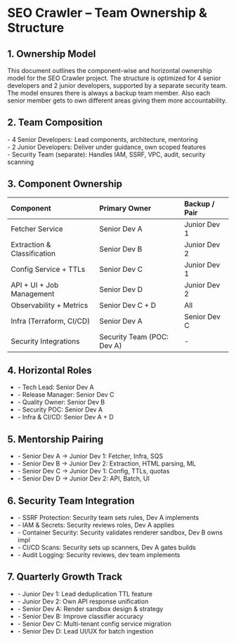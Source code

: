 # **SEO Crawler – Team Ownership & Structure**

## **1\. Ownership Model**

This document outlines the component-wise and horizontal ownership model for the SEO Crawler project. The structure is optimized for 4 senior developers and 2 junior developers, supported by a separate security team. The model ensures there is always a backup team member. Also each senior member gets to own different areas giving them more accountability.

## **2\. Team Composition**

\- 4 Senior Developers: Lead components, architecture, mentoring  
\- 2 Junior Developers: Deliver under guidance, own scoped features  
\- Security Team (separate): Handles IAM, SSRF, VPC, audit, security scanning

## **3\. Component Ownership**

| Component | Primary Owner | Backup / Pair |
| :---- | :---- | :---- |
| Fetcher Service | Senior Dev A | Junior Dev 1 |
| Extraction & Classification | Senior Dev B | Junior Dev 2 |
| Config Service \+ TTLs | Senior Dev C | Junior Dev 1 |
| API \+ UI \+ Job Management | Senior Dev D | Junior Dev 2 |
| Observability \+ Metrics | Senior Dev C \+ D | All |
| Infra (Terraform, CI/CD) | Senior Dev A | Senior Dev C |
| Security Integrations | Security Team (POC: Dev A) | \- |

## **4\. Horizontal Roles**

* \- Tech Lead: Senior Dev A  
* \- Release Manager: Senior Dev C  
* \- Quality Owner: Senior Dev B  
* \- Security POC: Senior Dev A  
* \- Infra & CI/CD: Senior Dev A \+ D

## **5\. Mentorship Pairing**

* \- Senior Dev A → Junior Dev 1: Fetcher, Infra, SQS  
* \- Senior Dev B → Junior Dev 2: Extraction, HTML parsing, ML  
* \- Senior Dev C → Junior Dev 1: Config, TTLs, quotas  
* \- Senior Dev D → Junior Dev 2: API, Batch, UI

## **6\. Security Team Integration**

* \- SSRF Protection: Security team sets rules, Dev A implements  
* \- IAM & Secrets: Security reviews roles, Dev A applies  
* \- Container Security: Security validates renderer sandbox, Dev B owns impl  
* \- CI/CD Scans: Security sets up scanners, Dev A gates builds  
* \- Audit Logging: Security reviews, dev team implements

## **7\. Quarterly Growth Track**

* \- Junior Dev 1: Lead deduplication TTL feature  
* \- Junior Dev 2: Own API response unification  
* \- Senior Dev A: Render sandbox design & strategy  
* \- Senior Dev B: Improve classifier accuracy  
* \- Senior Dev C: Multi-tenant config service migration  
* \- Senior Dev D: Lead UI/UX for batch ingestion